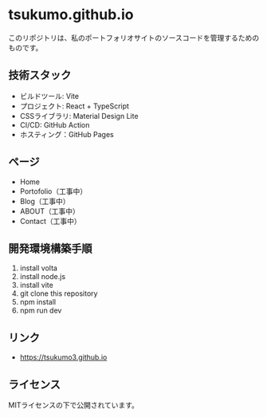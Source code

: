 # tsukumo.github.io

このリポジトリは、私のポートフォリオサイトのソースコードを管理するためのものです。

## 技術スタック

- ビルドツール: Vite
- プロジェクト: React + TypeScript
- CSSライブラリ: Material Design Lite
- CI/CD: GitHub Action
- ホスティング：GitHub Pages

## ページ

- Home
- Portofolio（工事中）
- Blog（工事中）
- ABOUT（工事中）
- Contact（工事中）

## 開発環境構築手順

1. install volta
2. install node.js
3. install vite
4. git clone this repository
5. npm install
6. npm run dev

## リンク

- https://tsukumo3.github.io

## ライセンス

MITライセンスの下で公開されています。
